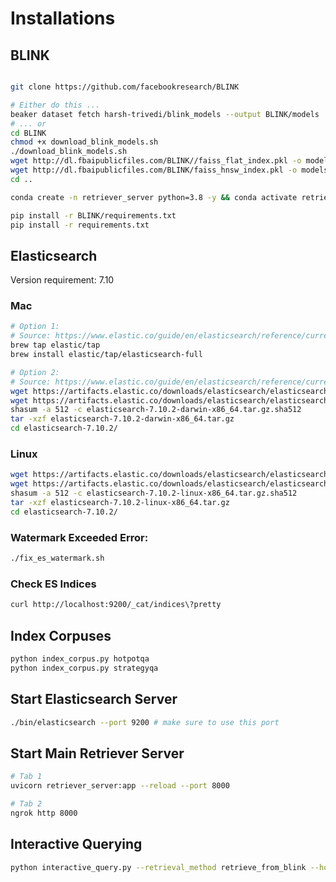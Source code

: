 # Installations


## BLINK

```bash

git clone https://github.com/facebookresearch/BLINK

# Either do this ...
beaker dataset fetch harsh-trivedi/blink_models --output BLINK/models
# ... or 
cd BLINK
chmod +x download_blink_models.sh
./download_blink_models.sh
wget http://dl.fbaipublicfiles.com/BLINK//faiss_flat_index.pkl -o models/
wget http://dl.fbaipublicfiles.com/BLINK/faiss_hnsw_index.pkl -o models/
cd ..

conda create -n retriever_server python=3.8 -y && conda activate retriever_server

pip install -r BLINK/requirements.txt
pip install -r requirements.txt
```

## Elasticsearch

Version requirement: 7.10

### Mac

```bash
# Option 1:
# Source: https://www.elastic.co/guide/en/elasticsearch/reference/current/brew.html
brew tap elastic/tap
brew install elastic/tap/elasticsearch-full

# Option 2:
# Source: https://www.elastic.co/guide/en/elasticsearch/reference/current/targz.html
wget https://artifacts.elastic.co/downloads/elasticsearch/elasticsearch-7.10.2-darwin-x86_64.tar.gz
wget https://artifacts.elastic.co/downloads/elasticsearch/elasticsearch-7.10.2-darwin-x86_64.tar.gz.sha512
shasum -a 512 -c elasticsearch-7.10.2-darwin-x86_64.tar.gz.sha512
tar -xzf elasticsearch-7.10.2-darwin-x86_64.tar.gz
cd elasticsearch-7.10.2/
```

### Linux

```bash
wget https://artifacts.elastic.co/downloads/elasticsearch/elasticsearch-7.10.2-linux-x86_64.tar.gz
wget https://artifacts.elastic.co/downloads/elasticsearch/elasticsearch-7.10.2-linux-x86_64.tar.gz.sha512
shasum -a 512 -c elasticsearch-7.10.2-linux-x86_64.tar.gz.sha512
tar -xzf elasticsearch-7.10.2-linux-x86_64.tar.gz
cd elasticsearch-7.10.2/
```

### Watermark Exceeded Error:

```bash
./fix_es_watermark.sh
```

### Check ES Indices

```bash
curl http://localhost:9200/_cat/indices\?pretty
```

## Index Corpuses

```bash
python index_corpus.py hotpotqa
python index_corpus.py strategyqa
```

## Start Elasticsearch Server

```bash
./bin/elasticsearch --port 9200 # make sure to use this port
```


## Start Main Retriever Server

```bash
# Tab 1
uvicorn retriever_server:app --reload --port 8000

# Tab 2
ngrok http 8000
```

## Interactive Querying

```bash
python interactive_query.py --retrieval_method retrieve_from_blink --host TODO --port 8000
```
